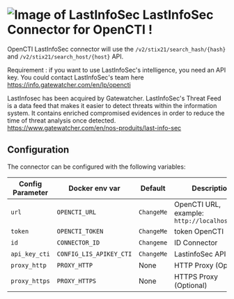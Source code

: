 # ![Image of LastInfoSec](https://www.lastinfosec.com/img/logolastinfosec.png) LastInfoSec Connector for OpenCTI !

OpenCTI LastInfoSec connector will use the `/v2/stix21/search_hash/{hash}` and `/v2/stix21/search_host/{host}` API.

Requirement : if you want to use LastInfoSec's intelligence, you need an API key. You could contact LastInfoSec's team here https://info.gatewatcher.com/en/lp/opencti

LastInfosec has been acquired by Gatewatcher.
LastInfoSec's Threat Feed is a data feed that makes it easier to detect threats within the information system. It contains enriched compromised evidences in order to reduce the time of threat analysis once detected.
https://www.gatewatcher.com/en/nos-produits/last-info-sec


## Configuration

The connector can be configured with the following variables:

| Config Parameter       | Docker env var                   | Default                                     | Description                                                 |
| -----------------------| -------------------------------- | ------------------------------------------- | ----------------------------------------------------------- |
| `url`             | `OPENCTI_URL`              | `ChangeMe` |    OpenCTI URL, example: `http://localhost:8080`    |
| `token`             | `OPENCTI_TOKEN`              | `ChangeMe`                                        | token OpenCTI      |
| `id`         | `CONNECTOR_ID`          | `Changeme`                                     | ID Connector     |
| `api_key_cti`        | `CONFIG_LIS_APIKEY_CTI`         | `ChangeMe`                                     | LastinfoSec API Key  |
| `proxy_http`        | `PROXY_HTTP`         | None                                     | HTTP Proxy (Optional)  |
| `proxy_https`        | `PROXY_HTTPS`         | None                                     | HTTPS Proxy (Optional)  |
